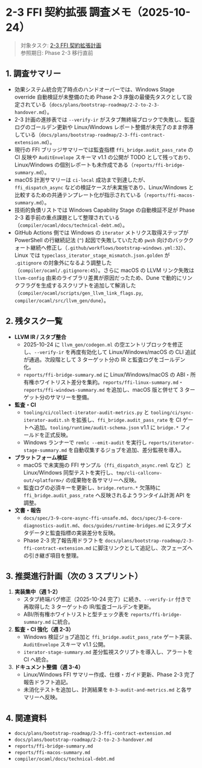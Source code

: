 # 2-3 FFI 契約拡張 調査メモ（2025-10-24）

> 対象タスク: [2-3 FFI 契約拡張計画](2-3-ffi-contract-extension.md)  
> 参照期日: Phase 2-3 移行直前

## 1. 調査サマリー
- 効果システム統合完了時点のハンドオーバーでは、Windows Stage override 自動検証が未整備のため Phase 2-3 序盤の最優先タスクとして設定されている（`docs/plans/bootstrap-roadmap/2-2-to-2-3-handover.md`）。
- 2-3 計画の進捗表では `--verify-ir` がスタブ無終端ブロックで失敗し、監査ログのゴールデン更新や Linux/Windows レポート整備が未完了のまま停滞している（`docs/plans/bootstrap-roadmap/2-3-ffi-contract-extension.md`）。
- 現行の FFI ブリッジサマリーでは監査指標 `ffi_bridge.audit_pass_rate` の CI 反映や `AuditEnvelope` スキーマ v1.1 の公開が TODO として残っており、Linux/Windows の個別レポートも未作成である（`reports/ffi-bridge-summary.md`）。
- macOS 計測サマリーは `ci-local` 成功まで到達したが、`ffi_dispatch_async` などの検証ケースが未実施であり、Linux/Windows と比較するための共通テンプレート化が指示されている（`reports/ffi-macos-summary.md`）。
- 技術的負債リストでは Windows Capability Stage の自動検証不足が Phase 2-3 着手前の重点課題として整理されている（`compiler/ocaml/docs/technical-debt.md`）。
- GitHub Actions 側では Windows の `iterator` メトリクス取得ステップが PowerShell の行継続記法 (`^`) 起因で失敗していたため `pwsh` 向けのバッククォート継続へ修正し（`.github/workflows/bootstrap-windows.yml:32`）、Linux では `typeclass_iterator_stage_mismatch.json.golden` が `.gitignore` の対象外になるよう調整した（`compiler/ocaml/.gitignore:45`）。さらに macOS の LLVM リンク失敗は `llvm-config` 由来のライブラリ差異が原因だったため、Dune で動的にリンクフラグを生成するスクリプトを追加して解消した（`compiler/ocaml/scripts/gen_llvm_link_flags.py`, `compiler/ocaml/src/llvm_gen/dune`）。

## 2. 残タスク一覧
- **LLVM IR / スタブ整合**
  - 2025-10-24 に `llvm_gen/codegen.ml` の空エントリブロックを修正し、`--verify-ir` を再度有効化して Linux/Windows/macOS の CLI 追試が通過。次段階として 3 ターゲット分の IR と監査ログをゴールデン化。
  - `reports/ffi-bridge-summary.md` に Linux/Windows/macOS の ABI・所有権ホワイトリスト差分を集約。`reports/ffi-linux-summary.md`・`reports/ffi-windows-summary.md` を追加し、macOS 版と併せて 3 ターゲット分のサマリーを整備。
- **監査・CI**
  - `tooling/ci/collect-iterator-audit-metrics.py` と `tooling/ci/sync-iterator-audit.sh` を拡張し、`ffi_bridge.audit_pass_rate` を CI ゲートへ追加。`tooling/runtime/audit-schema.json` v1.1 に `bridge.*` フィールドを正式反映。
  - Windows ランナーで `remlc --emit-audit` を実行し `reports/iterator-stage-summary.md` を自動収集するジョブを追加、差分監視を導入。
- **プラットフォーム検証**
  - macOS で未実施の FFI サンプル（`ffi_dispatch_async.reml` など）と Linux/Windows 同型テストを実行し、`tmp/cli-callconv-out/<platform>/` の成果物を各サマリーへ反映。
  - 監査ログの必須キーを更新し、`bridge.return.*` 欠落時に `ffi_bridge.audit_pass_rate` へ反映されるようランタイム計測 API を調整。
- **文書・報告**
  - `docs/spec/3-9-core-async-ffi-unsafe.md`、`docs/spec/3-6-core-diagnostics-audit.md`、`docs/guides/runtime-bridges.md` にスタブメタデータと監査指標の実装差分を反映。
  - Phase 2-3 完了報告用ドラフトを `docs/plans/bootstrap-roadmap/2-3-ffi-contract-extension.md` に脚注リンクとして追記し、次フェーズへの引き継ぎ項目を整理。

## 3. 推奨進行計画（次の 3 スプリント）
1. **実装集中（週 1-2）**  
   - スタブ終端バグ修正（2025-10-24 完了）に続き、`--verify-ir` 付きで再取得した 3 ターゲットの IR/監査ゴールデンを更新。  
   - ABI/所有権ホワイトリストと型チェック表を `reports/ffi-bridge-summary.md` に統合。
2. **監査・CI 強化（週 2-3）**  
   - Windows 検証ジョブ追加と `ffi_bridge.audit_pass_rate` ゲート実装、`AuditEnvelope` スキーマ v1.1 公開。  
   - `iterator-stage-summary.md` 差分監視スクリプトを導入し、アラートを CI へ統合。
3. **ドキュメント整備（週 3-4）**  
   - Linux/Windows FFI サマリー作成、仕様・ガイド更新、Phase 2-3 完了報告ドラフト追記。  
   - 未消化テストを追加し、計測結果を `0-3-audit-and-metrics.md` と各サマリーへ反映。

## 4. 関連資料
- `docs/plans/bootstrap-roadmap/2-3-ffi-contract-extension.md`
- `docs/plans/bootstrap-roadmap/2-2-to-2-3-handover.md`
- `reports/ffi-bridge-summary.md`
- `reports/ffi-macos-summary.md`
- `compiler/ocaml/docs/technical-debt.md`
